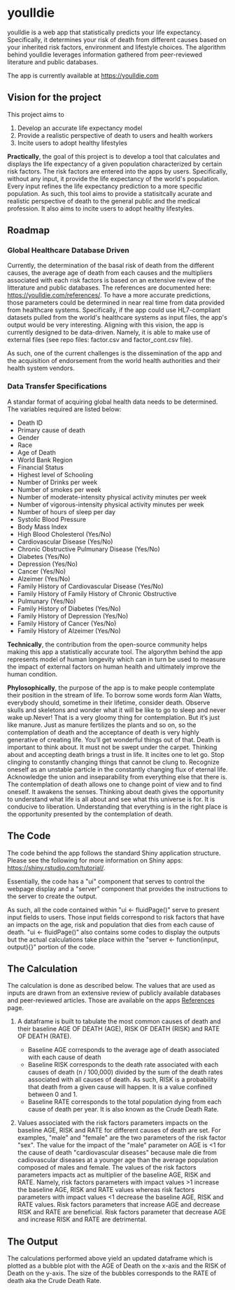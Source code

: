 # youlldie

youlldie is a web app that statistically predicts your life expectancy. Specifically, it determines your risk of death from different causes based on your inherited risk factors, environment and lifestyle choices. The algorithm behind youlldie leverages information gathered from peer-reviewed literature and public databases.

The app is currently available at https://youlldie.com

## Vision for the project

This project aims to 
1. Develop an accurate life expectancy model
2. Provide a realistic perspective of death to users and health workers
3. Incite users to adopt healthy lifestyles

**Practically**, the goal of this project is to develop a tool that calculates and displays the life expectancy of a given population characterized by certain risk factors. The risk factors are entered into the apps by users. Specifically, without any input, it provide the life expectancy of the world's population. Every input refines the life expectancy prediction to a more specific population. As such, this tool aims to provide a statisitcally acurate and realistic perspective of death to the general public and the medical profession. It also aims to incite users to adopt healthy lifestyles.

## Roadmap

### Global Healthcare Database Driven

Currently, the determination of the basal risk of death from the different causes, the average age of death from each causes and the multipliers associated with each risk factors is based on an extensive review of the litterature and public databases. The references are documented here: https://youlldie.com/references/. To have a more accurate predictions, those parameters could be determined in near real time from data provided from healthcare systems. Specifically, if the app could use HL7-compliant datasets pulled from the world's healthcare systems as input files, the app's output would be very interesting. Aligning with this vision, the app is currently designed to be data-driven. Namely, it is able to make use of external files (see repo files: factor.csv and factor_cont.csv file).

As such, one of the current challenges is the dissemination of the app and the acquisition of endorsement from the world health authorities and their health system vendors.

### Data Transfer Specifications

A standar format of acquiring global health data needs to be determined. The variables required are listed below:

* Death ID
* Primary cause of death
* Gender
* Race
* Age of Death
* World Bank Region
* Financial Status
* Highest level of Schooling
* Number of Drinks per week
* Number of smokes per week
* Number of moderate-intensity physical activity minutes per week
* Number of vigorous-intensity physical activity minutes per week
* Number of hours of sleep per day
* Systolic Blood Pressure
* Body Mass Index	
* High Blood Cholesterol (Yes/No)
* Cardiovascular Disease (Yes/No)
* Chronic Obstructive Pulmunary Disease (Yes/No)
* Diabetes (Yes/No)
* Depression (Yes/No)
* Cancer (Yes/No)
* Alzeimer (Yes/No)
* Family History of Cardiovascular Disease (Yes/No)
* Family History of Family History of Chronic Obstructive
* Pulmunary (Yes/No)
* Family History of Diabetes (Yes/No)
* Family History of Depression (Yes/No)
* Family History of Cancer (Yes/No)
* Family History of Alzeimer (Yes/No)

**Technically**, the contribution from the open-source community helps making this app a statistically accurate tool. The algorythm behind the app represents model of human longevity which can in turn be used to measure the impact of external factors on human health and ultimately improve the human condition. 

**Phylosophically**, the purpose of the app is to make people contemplate their position in the stream of life. To borrow some words form Alan Watts, everybody should, sometime in their lifetime, consider death. Observe skulls and skeletons and wonder what it will be like to go to sleep and never wake up.Never! That is a very gloomy thing for contemplation. But it’s just like manure. Just as manure fertilizes the plants and so on, so the contemplation of death and the acceptance of death is very highly generative of creating life. You’ll get wonderful things out of that. Death is important to think about. It must not be swept under the carpet. Thinking about and accepting death brings a trust in life. It incites one to let go. Stop clinging to constantly changing things that cannot be clung to. Recognize oneself as an unstable particle in the constantly changing flux of eternal life. Acknowledge the union and inseparability from everything else that there is. The contemplation of death allows one to change point of view and to find oneself. It awakens the senses. Thinking about death gives the opportunity to understand what life is all about and see what this universe is for. It is conducive to liberation. Understanding that everything is in the right place is the opportunity presented by the contemplation of death.

## The Code

The code behind the app follows the standard Shiny application structure. Please see the following for more information on Shiny apps: https://shiny.rstudio.com/tutorial/.

Essentially, the code has a "ui" component that serves to control the webpage display and a "server" component that provides the instructions to the server to create the output.

As such, all the code contained within "ui <- fluidPage()" serve to present input fields to users. Those input fields correspond to risk factors that have an impacts on the age, risk and population that dies from each cause of death. "ui <- fluidPage()" also contains some codes to display the outputs but the actual calculations take place within the "server <- function(input, output){}" portion of the code.

## The Calculation

The calculation is done as described below. The values that are used as inputs are drawn from an extensive review of publicly available databases and peer-reviewed articles. Those are available on the apps [References](https://youlldie.com/references/) page.

1. A dataframe is built to tabulate the most common causes of death and their baseline AGE OF DEATH (AGE), RISK OF DEATH (RISK) and RATE OF DEATH (RATE). 
    * Baseline AGE corresponds to the average age of death associated with each cause of death 
    * Baseline RISK corresponds to the death rate associated with each causes of death (n / 100,000) divided by the sum of the death rates associated with all causes of death. As such, RISK is a probability that death from a given cause will happen. It is a value confined between 0 and 1.  
    * Baseline RATE corresponds to the total population dying from each cause of death per year. It is also known as the Crude Death Rate.    

2. Values associated with the risk factors parameters impacts on the baseline AGE, RISK and RATE for different causes of death are set. For examples, "male" and "female" are the two parameters of the risk factor "sex". The value for the impact of the "male" parameter on AGE is <1 for the cause of death "cardiovascular diseases" because male die from cadiovascular diseases at a younger age than the average population composed of males and female. The values of the risk factors parameters impacts act as multiplier of the baseline AGE, RISK and RATE. Namely, risk factors parameters with impact values >1 increase the baseline AGE, RISK and RATE values whereas risk factors parameters with impact values <1 decrease the baseline AGE, RISK and RATE values. Risk factors parameters that increase AGE and decrease RISK and RATE are beneficial. Risk factors parameter that decrease AGE and increase RISK and RATE are detrimental. 

## The Output

The calculations performed above yield an updated dataframe which is plotted as a bubble plot with the AGE of Death on the x-axis and the RISK of Death on the y-axis. The size of the bubbles corresponds to the RATE of death aka the Crude Death Rate.

